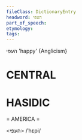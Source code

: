 ```yaml
---
fileClass: DictionaryEntry
headword: העפּי
part_of_speech: 
etymology: 
tags: 
---
```

העפּי
'happy'
{Anglicism}

CENTRAL
========

HASIDIC
=======
= AMERICA = 

<העפי>
/ˈhɛpi/